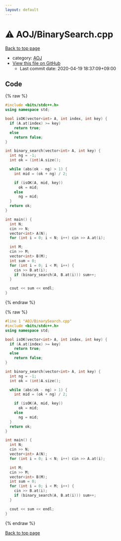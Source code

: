 ```yaml
---
layout: default
---
```


<!-- mathjax config similar to math.stackexchange -->
<script type="text/javascript" async
  src="https://cdnjs.cloudflare.com/ajax/libs/mathjax/2.7.5/MathJax.js?config=TeX-MML-AM_CHTML">
</script>
<script type="text/x-mathjax-config">
  MathJax.Hub.Config({
    TeX: { equationNumbers: { autoNumber: "AMS" }},
    tex2jax: {
      inlineMath: [ ['$','$'] ],
      processEscapes: true
    },
    "HTML-CSS": { matchFontHeight: false },
    displayAlign: "left",
    displayIndent: "2em"
  });
</script>

<script type="text/javascript" src="https://cdnjs.cloudflare.com/ajax/libs/jquery/3.4.1/jquery.min.js"></script>
<script src="https://cdn.jsdelivr.net/npm/jquery-balloon-js@1.1.2/jquery.balloon.min.js" integrity="sha256-ZEYs9VrgAeNuPvs15E39OsyOJaIkXEEt10fzxJ20+2I=" crossorigin="anonymous"></script>
<script type="text/javascript" src="../../assets/js/copy-button.js"></script>
<link rel="stylesheet" href="../../assets/css/copy-button.css" />


# :warning: AOJ/BinarySearch.cpp

<a href="../../index.html">Back to top page</a>

* category: <a href="../../index.html#58a9d597b8071bcb332aab0f39b15887">AOJ</a>
* <a href="{{ site.github.repository_url }}/blob/master/AOJ/BinarySearch.cpp">View this file on GitHub</a>
    - Last commit date: 2020-04-19 18:37:09+09:00




## Code

<a id="unbundled"></a>
{% raw %}
```cpp
#include <bits/stdc++.h>
using namespace std;

bool isOK(vector<int> A, int index, int key) {
  if (A.at(index) >= key)
    return true;
  else
    return false;
}

int binary_search(vector<int> A, int key) {
  int ng = -1;
  int ok = (int)A.size();

  while (abs(ok - ng) > 1) {
    int mid = (ok + ng) / 2;

    if (isOK(A, mid, key))
      ok = mid;
    else
      ng = mid;
  }
  return ok;
}

int main() {
  int N;
  cin >> N;
  vector<int> A(N);
  for (int i = 0; i < N; i++) cin >> A.at(i);

  int M;
  cin >> M;
  vector<int> B(M);
  int sum = 0;
  for (int i = 0; i < M; i++) {
    cin >> B.at(i);
    if (binary_search(A, B.at(i))) sum++;
  }

  cout << sum << endl;
}

```
{% endraw %}

<a id="bundled"></a>
{% raw %}
```cpp
#line 1 "AOJ/BinarySearch.cpp"
#include <bits/stdc++.h>
using namespace std;

bool isOK(vector<int> A, int index, int key) {
  if (A.at(index) >= key)
    return true;
  else
    return false;
}

int binary_search(vector<int> A, int key) {
  int ng = -1;
  int ok = (int)A.size();

  while (abs(ok - ng) > 1) {
    int mid = (ok + ng) / 2;

    if (isOK(A, mid, key))
      ok = mid;
    else
      ng = mid;
  }
  return ok;
}

int main() {
  int N;
  cin >> N;
  vector<int> A(N);
  for (int i = 0; i < N; i++) cin >> A.at(i);

  int M;
  cin >> M;
  vector<int> B(M);
  int sum = 0;
  for (int i = 0; i < M; i++) {
    cin >> B.at(i);
    if (binary_search(A, B.at(i))) sum++;
  }

  cout << sum << endl;
}

```
{% endraw %}

<a href="../../index.html">Back to top page</a>

